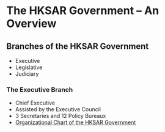 # The HKSAR Government – An Overview  

## Branches of the HKSAR Government  

-   Executive  
-   Legislative  
-   Judiciary  

### The Executive Branch  

-   Chief Executive  
-   Assisted by the Executive Council  
-   3 Secretaries and 12 Policy Bureaux  
-   [Organizational Chart of the HKSAR
    Government](http://www.gov.hk/en/about/govdirectory/govchart/)  
